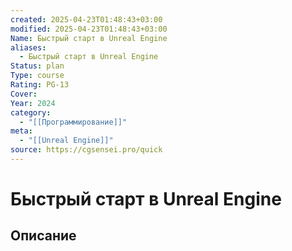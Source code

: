 ```yaml
---
created: 2025-04-23T01:48:43+03:00
modified: 2025-04-23T01:48:43+03:00
Name: Быстрый старт в Unreal Engine
aliases:
  - Быстрый старт в Unreal Engine
Status: plan
Type: course
Rating: PG-13
Cover: 
Year: 2024
category:
  - "[[Программирование]]"
meta:
  - "[[Unreal Engine]]"
source: https://cgsensei.pro/quick
---
```


# Быстрый старт в Unreal Engine








## Описание


